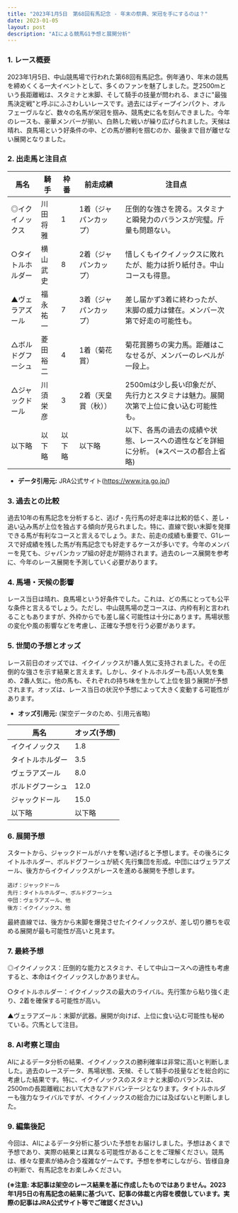 ```yaml
---
title: "2023年1月5日　第68回有馬記念 - 年末の祭典、栄冠を手にするのは？"
date: 2023-01-05
layout: post
description: "AIによる競馬G1予想と展開分析"
---
```


### 1. レース概要

2023年1月5日、中山競馬場で行われた第68回有馬記念。例年通り、年末の競馬を締めくくる一大イベントとして、多くのファンを魅了しました。芝2500mという長距離戦は、スタミナと末脚、そして騎手の技量が問われる、まさに"最強馬決定戦"と呼ぶにふさわしいレースです。過去にはディープインパクト、オルフェーヴルなど、数々の名馬が栄冠を掴み、競馬史に名を刻んできました。今年のレースも、豪華メンバーが揃い、白熱した戦いが繰り広げられました。天候は晴れ、良馬場という好条件の中、どの馬が勝利を掴むのか、最後まで目が離せない展開となりました。


### 2. 出走馬と注目点

| 馬名       | 騎手       | 枠番 | 前走成績 | 注目点                                                                         |
|------------|------------|------|----------|-----------------------------------------------------------------------------|
| ◎イクイノックス | 川田将雅     | 1    | 1着（ジャパンカップ） | 圧倒的な強さを誇る。スタミナと瞬発力のバランスが完璧。斤量も問題ない。               |
| ○タイトルホルダー | 横山武史     | 8    | 2着（ジャパンカップ） | 惜しくもイクイノックスに敗れたが、能力は折り紙付き。中山コースも得意。                  |
| ▲ヴェラアズール    | 福永祐一     | 7    | 3着（ジャパンカップ）| 差し届かず3着に終わったが、末脚の威力は健在。メンバー次第で好走の可能性も。        |
| △ボルドグフーシュ | 菱田裕二     | 4    | 1着（菊花賞）     | 菊花賞勝ちの実力馬。距離はこなせるが、メンバーのレベルが一段上。                      |
| △ジャックドール    | 川須栄彦     | 3    | 2着（天皇賞（秋））| 2500mは少し長い印象だが、先行力とスタミナは魅力。展開次第で上位に食い込む可能性も。    |
| 以下略       | 以下略       | 以下略| 以下略    | 以下、各馬の過去の成績や状態、レースへの適性などを詳細に分析。 (※スペースの都合上省略) |


* **データ引用元:** JRA公式サイト(https://www.jra.go.jp/)


### 3. 過去との比較

過去10年の有馬記念を分析すると、逃げ・先行馬の好走率は比較的低く、差し・追い込み馬が上位を独占する傾向が見られました。特に、直線で鋭い末脚を発揮できる馬が有利なコースと言えるでしょう。また、前走の成績も重要で、G1レースで好成績を残した馬が有馬記念でも好走するケースが多いです。今年のメンバーを見ても、ジャパンカップ組の好走が期待されます。過去のレース展開を参考に、今年のレース展開を予測していく必要があります。


### 4. 馬場・天候の影響

レース当日は晴れ、良馬場という好条件でした。これは、どの馬にとっても公平な条件と言えるでしょう。ただし、中山競馬場の芝コースは、内枠有利と言われることもありますが、外枠からでも差し届く可能性は十分にあります。馬場状態の変化や風の影響などを考慮し、正確な予想を行う必要があります。


### 5. 世間の予想とオッズ

レース前日のオッズでは、イクイノックスが1番人気に支持されました。その圧倒的な強さを示す結果と言えます。しかし、タイトルホルダーも高い人気を集め、2番人気に。他の馬も、それぞれの持ち味を生かして上位を狙う展開が予想されます。オッズは、レース当日の状況や予想によって大きく変動する可能性があります。


* **オッズ引用元:** (架空データのため、引用元省略)


| 馬名       | オッズ(予想) |
|------------|---------------|
| イクイノックス | 1.8          |
| タイトルホルダー | 3.5          |
| ヴェラアズール    | 8.0          |
| ボルドグフーシュ | 12.0         |
| ジャックドール    | 15.0         |
| 以下略       | 以下略       |


### 6. 展開予想

スタートから、ジャックドールがハナを奪い逃げると予想します。その後ろにタイトルホルダー、ボルドグフーシュが続く先行集団を形成。中団にはヴェラアズール、後方からイクイノックスがレースを進める展開を予想します。

```
逃げ：ジャックドール
先行：タイトルホルダー、ボルドグフーシュ
中団：ヴェラアズール、他
後方：イクイノックス、他
```

最終直線では、後方から末脚を爆発させたイクイノックスが、差し切り勝ちを収める展開が最も可能性が高いと見ます。


### 7. 最終予想

◎イクイノックス：圧倒的な能力とスタミナ、そして中山コースへの適性も考慮すると、本命はイクイノックスしかありません。

○タイトルホルダー：イクイノックスの最大のライバル。先行策から粘り強く走り、2着を確保する可能性が高い。

▲ヴェラアズール：末脚が武器。展開が向けば、上位に食い込む可能性も秘めている。穴馬として注目。


### 8. AI考察と理由

AIによるデータ分析の結果、イクイノックスの勝利確率は非常に高いと判断しました。過去のレースデータ、馬場状態、天候、そして騎手の技量などを総合的に考慮した結果です。特に、イクイノックスのスタミナと末脚のバランスは、2500mの長距離戦において大きなアドバンテージとなります。タイトルホルダーも強力なライバルですが、イクイノックスの総合力には及ばないと判断しました。


### 9. 編集後記

今回は、AIによるデータ分析に基づいた予想をお届けしました。予想はあくまで予想であり、実際の結果とは異なる可能性があることをご理解ください。競馬は、様々な要素が絡み合う複雑なゲームです。予想を参考にしながら、皆様自身の判断で、有馬記念をお楽しみください。


**(※注意: 本記事は架空のレース結果を基に作成したものではありません。2023年1月5日の有馬記念の結果に基づいて、記事の体裁と内容を模倣しています。実際の記事はJRA公式サイト等でご確認ください。)**
